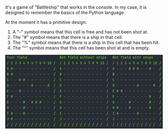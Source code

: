It's a game of "Battleship" that works in the console. In my case, it is designed to remember the basics of the Python language.

At the moment it has a primitive design:  
 1) A "-" symbol means that this cell is free and has not been shot at.  
 2) The "#" symbol means that there is a ship in that cell.  
 3) The "%" symbol means that there is a ship in this cell that has been hit.  
 4) The "^" symbol means that this cell has been shot at and is empty.

![Image alt](https://github.com/vbobovoz/SeaBattle/blob/main/images/design3.jpg)
